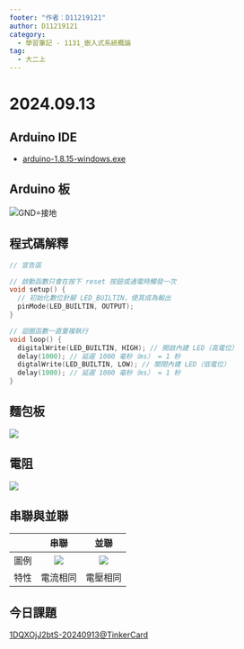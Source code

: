 ```yaml
---
footer: "作者：D11219121"
author: D11219121
category:
  - 學習筆記 - 1131_嵌入式系統概論
tag:
  - 大二上
---
```


# 2024.09.13

## Arduino IDE

- [arduino-1.8.15-windows.exe](https://downloads.arduino.cc/arduino-1.8.15-windows.exe)

## Arduino 板

![`GND`=接地](/studing/embedded-system/2024.09.13/0.png)

## 程式碼解釋

```cpp
// 宣告區

// 啟動函數只會在按下 reset 按鈕或通電時觸發一次
void setup() {
  // 初始化數位針腳 LED_BUILTIN，使其成為輸出
  pinMode(LED_BUILTIN, OUTPUT);
}

// 迴圈函數一直重複執行
void loop() {
  digitalWrite(LED_BUILTIN, HIGH); // 開啟內建 LED（高電位）
  delay(1000); // 延遲 1000 毫秒（ms） = 1 秒
  digtalWrite(LED_BUILTIN, LOW); // 關閉內建 LED（低電位）
  delay(1000); // 延遲 1000 毫秒（ms） = 1 秒
}
```

## 麵包板

![](https://blog.jmaker.com.tw/content/images/2020/01/breadboard-3.png)

## 電阻

![](/studing/embedded-system/2024.09.13/1.png)

## 串聯與並聯

|      |                      串聯                      |                      並聯                      |
| ---- | :--------------------------------------------: | :--------------------------------------------: |
| 圖例 | ![](/studing/embedded-system/2024.09.13/2.png) | ![](/studing/embedded-system/2024.09.13/3.png) |
| 特性 |                    電流相同                    |                    電壓相同                    |

## 今日課題

[1DQXOjJ2btS-20240913@TinkerCard](https://www.tinkercad.com/things/1DQXOjJ2btS-20240913?sharecode=-pcshGCtSg5jTCoYnzp6EDkKDLFvHDcgiXlvsAJwroA)
